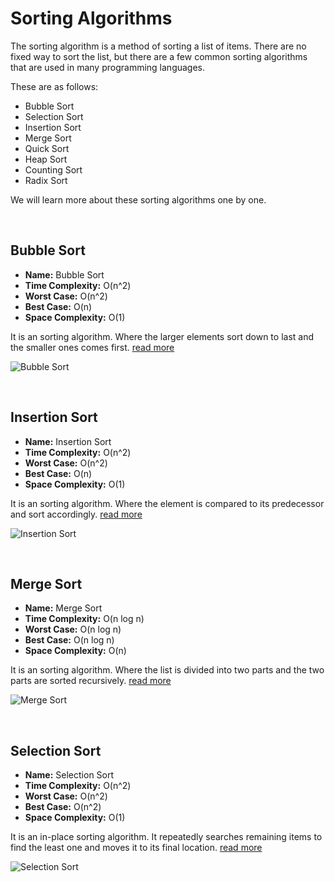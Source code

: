 # Sorting Algorithms
 
The sorting algorithm is a method of sorting a list of items. There are no fixed way to sort the list, but there are a few common sorting algorithms that are used in many programming languages.

These are as follows:

  * Bubble Sort
  * Selection Sort
  * Insertion Sort
  * Merge Sort
  * Quick Sort
  * Heap Sort
  * Counting Sort
  * Radix Sort

We will learn more about these sorting algorithms one by one.

<br>

## Bubble Sort

  * **Name:** Bubble Sort
  * **Time Complexity:** O(n^2)
  * **Worst Case:** O(n^2)
  * **Best Case:** O(n)
  * **Space Complexity:** O(1)

  It is an sorting algorithm. Where the larger elements sort down to last and the smaller ones comes first. 
  [read more](./bubble_sort)

  ![Bubble Sort](./bubble_sort/bubble_sort.png)

  <br>

## Insertion Sort

  * **Name:** Insertion Sort
  * **Time Complexity:** O(n^2)
  * **Worst Case:** O(n^2)
  * **Best Case:** O(n)
  * **Space Complexity:** O(1)

  It is an sorting algorithm. Where the element is compared to its predecessor and sort accordingly.
  [read more](./insertion_sort/README.md)

  ![Insertion Sort](./insertion_sort/insertion_sort.png)

  <br>

## Merge Sort

  * **Name:** Merge Sort
  * **Time Complexity:** O(n log n)
  * **Worst Case:** O(n log n)
  * **Best Case:** O(n log n)
  * **Space Complexity:** O(n)

  It is an sorting algorithm. Where the list is divided into two parts and the two parts are sorted recursively.
  [read more](./merge_sort/README.md)

  ![Merge Sort](./merge_sort/merge_sort.png)

  <br>

## Selection Sort

  * **Name:** Selection Sort
  * **Time Complexity:** O(n^2)
  * **Worst Case:** O(n^2)
  * **Best Case:** O(n^2)
  * **Space Complexity:** O(1)

  It is an in-place sorting algorithm. It repeatedly searches remaining items to find the least one and moves it to its final location.
  [read more](./selection_sort/README.md)

  ![Selection Sort](./selection_sort/selection_sort.png)
